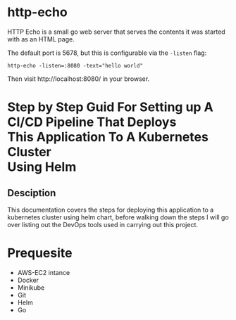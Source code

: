 http-echo
=========
HTTP Echo is a small go web server that serves the contents it was started with
as an HTML page.

The default port is 5678, but this is configurable via the `-listen` flag:

```
http-echo -listen=:8080 -text="hello world"
```

Then visit http://localhost:8080/ in your browser.

Step by Step Guid For Setting up A CI/CD Pipeline That Deploys <br /> 
This Application To A Kubernetes Cluster <br /> 
Using Helm
==========
## Desciption
This documentation covers the steps for deploying this application to a kubernetes cluster using helm chart, before walking down the steps I will go over listing out the DevOps tools used in carrying out this project.

Prequesite
==========

- AWS-EC2 intance
- Docker
- Minikube
- Git
- Helm
- Go
